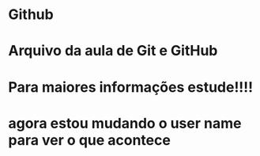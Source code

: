 # Github

# Arquivo da aula de Git e GitHub

# Para maiores informações estude!!!!


# agora estou mudando o user name para ver o que acontece

